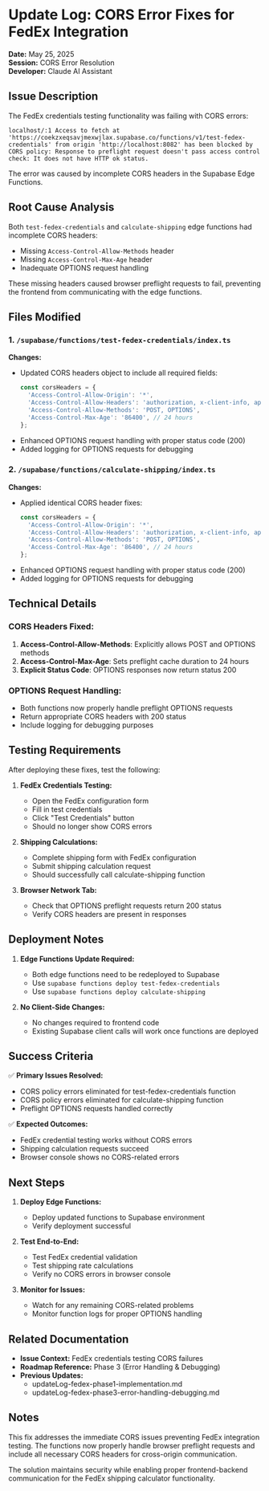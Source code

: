 # Update Log: CORS Error Fixes for FedEx Integration

**Date:** May 25, 2025  
**Session:** CORS Error Resolution  
**Developer:** Claude AI Assistant

## Issue Description

The FedEx credentials testing functionality was failing with CORS errors:
```
localhost/:1 Access to fetch at 'https://coekzxeqsavjmexwjlax.supabase.co/functions/v1/test-fedex-credentials' from origin 'http://localhost:8082' has been blocked by CORS policy: Response to preflight request doesn't pass access control check: It does not have HTTP ok status.
```

The error was caused by incomplete CORS headers in the Supabase Edge Functions.

## Root Cause Analysis

Both `test-fedex-credentials` and `calculate-shipping` edge functions had incomplete CORS headers:
- Missing `Access-Control-Allow-Methods` header
- Missing `Access-Control-Max-Age` header
- Inadequate OPTIONS request handling

These missing headers caused browser preflight requests to fail, preventing the frontend from communicating with the edge functions.

## Files Modified

### 1. `/supabase/functions/test-fedex-credentials/index.ts`
**Changes:**
- Updated CORS headers object to include all required fields:
  ```typescript
  const corsHeaders = {
    'Access-Control-Allow-Origin': '*',
    'Access-Control-Allow-Headers': 'authorization, x-client-info, apikey, content-type',
    'Access-Control-Allow-Methods': 'POST, OPTIONS',
    'Access-Control-Max-Age': '86400', // 24 hours
  };
  ```
- Enhanced OPTIONS request handling with proper status code (200)
- Added logging for OPTIONS requests for debugging

### 2. `/supabase/functions/calculate-shipping/index.ts`
**Changes:**
- Applied identical CORS header fixes:
  ```typescript
  const corsHeaders = {
    'Access-Control-Allow-Origin': '*',
    'Access-Control-Allow-Headers': 'authorization, x-client-info, apikey, content-type',
    'Access-Control-Allow-Methods': 'POST, OPTIONS',
    'Access-Control-Max-Age': '86400', // 24 hours
  };
  ```
- Enhanced OPTIONS request handling with proper status code (200)
- Added logging for OPTIONS requests for debugging

## Technical Details

### CORS Headers Fixed:
1. **Access-Control-Allow-Methods**: Explicitly allows POST and OPTIONS methods
2. **Access-Control-Max-Age**: Sets preflight cache duration to 24 hours
3. **Explicit Status Code**: OPTIONS responses now return status 200

### OPTIONS Request Handling:
- Both functions now properly handle preflight OPTIONS requests
- Return appropriate CORS headers with 200 status
- Include logging for debugging purposes

## Testing Requirements

After deploying these fixes, test the following:

1. **FedEx Credentials Testing:**
   - Open the FedEx configuration form
   - Fill in test credentials
   - Click "Test Credentials" button
   - Should no longer show CORS errors

2. **Shipping Calculations:**
   - Complete shipping form with FedEx configuration
   - Submit shipping calculation request
   - Should successfully call calculate-shipping function

3. **Browser Network Tab:**
   - Check that OPTIONS preflight requests return 200 status
   - Verify CORS headers are present in responses

## Deployment Notes

1. **Edge Functions Update Required:**
   - Both edge functions need to be redeployed to Supabase
   - Use `supabase functions deploy test-fedex-credentials`
   - Use `supabase functions deploy calculate-shipping`

2. **No Client-Side Changes:**
   - No changes required to frontend code
   - Existing Supabase client calls will work once functions are deployed

## Success Criteria

✅ **Primary Issues Resolved:**
- CORS policy errors eliminated for test-fedex-credentials function
- CORS policy errors eliminated for calculate-shipping function
- Preflight OPTIONS requests handled correctly

✅ **Expected Outcomes:**
- FedEx credential testing works without CORS errors
- Shipping calculation requests succeed
- Browser console shows no CORS-related errors

## Next Steps

1. **Deploy Edge Functions:**
   - Deploy updated functions to Supabase environment
   - Verify deployment successful

2. **Test End-to-End:**
   - Test FedEx credential validation
   - Test shipping rate calculations
   - Verify no CORS errors in browser console

3. **Monitor for Issues:**
   - Watch for any remaining CORS-related problems
   - Monitor function logs for proper OPTIONS handling

## Related Documentation

- **Issue Context:** FedEx credentials testing CORS failures
- **Roadmap Reference:** Phase 3 (Error Handling & Debugging)
- **Previous Updates:** 
  - updateLog-fedex-phase1-implementation.md
  - updateLog-fedex-phase3-error-handling-debugging.md

## Notes

This fix addresses the immediate CORS issues preventing FedEx integration testing. The functions now properly handle browser preflight requests and include all necessary CORS headers for cross-origin communication.

The solution maintains security while enabling proper frontend-backend communication for the FedEx shipping calculator functionality.
